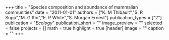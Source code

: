 +++
title = "Species composition and abundance of mammalian communities"
date = "2011-01-01"
authors = ["K. M Thibault","S. R Supp","M. Giffin","E. P White","S. Morgan Ernest"]
publication_types = ["2"]
publication = "_Ecology_"
publication_short = ""
image_preview = ""
selected = false
projects = []
math = true
highlight = true
[header]
image = ""
caption = ""
+++

